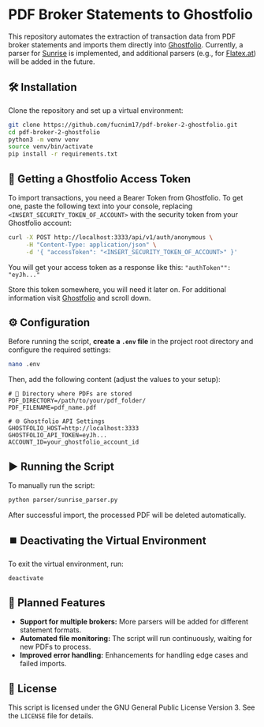 # PDF Broker Statements to Ghostfolio

This repository automates the extraction of transaction data from PDF broker statements and imports them directly into [Ghostfolio](https://ghostfol.io/).
Currently, a parser for [Sunrise](https://www.sunrise.app/) is implemented, and additional parsers (e.g., for [Flatex.at](https://www.flatex.at/)) will be added in the future.

## 🛠️ Installation
Clone the repository and set up a virtual environment:
```bash
git clone https://github.com/fucnim17/pdf-broker-2-ghostfolio.git
cd pdf-broker-2-ghostfolio
python3 -m venv venv
source venv/bin/activate
pip install -r requirements.txt
```

## 🔑 Getting a Ghostfolio Access Token
To import transactions, you need a Bearer Token from Ghostfolio. To get one, paste the following text into your console, replacing `<INSERT_SECURITY_TOKEN_OF_ACCOUNT>` with the security token from your Ghostfolio account:
```bash
curl -X POST http://localhost:3333/api/v1/auth/anonymous \
     -H "Content-Type: application/json" \
     -d '{ "accessToken": "<INSERT_SECURITY_TOKEN_OF_ACCOUNT>" }'
```

You will get your access token as a response like this:
`"authToken"": "eyJh..." `

Store this token somewhere, you will need it later on. For additional information visit [Ghostfolio](https://github.com/ghostfolio/ghostfolio) and scroll down.

## ⚙️ Configuration
Before running the script, **create a `.env` file** in the project root directory and configure the required settings:
```bash
nano .env
```
Then, add the following content (adjust the values to your setup):
```
# 📂 Directory where PDFs are stored
PDF_DIRECTORY=/path/to/your/pdf_folder/
PDF_FILENAME=pdf_name.pdf

# 🌐 Ghostfolio API Settings
GHOSTFOLIO_HOST=http://localhost:3333
GHOSTFOLIO_API_TOKEN=eyJh...
ACCOUNT_ID=your_ghostfolio_account_id
```

## ▶️ Running the Script
To manually run the script:
```bash
python parser/sunrise_parser.py
```

After successful import, the processed PDF will be deleted automatically.

## ⏹️ Deactivating the Virtual Environment
To exit the virtual environment, run: 
```bash
deactivate
```

## 🚀 Planned Features
- **Support for multiple brokers:** More parsers will be added for different statement formats.
- **Automated file monitoring:** The script will run continuously, waiting for new PDFs to process.
- **Improved error handling:** Enhancements for handling edge cases and failed imports.

## 📝 License
This script is licensed under the GNU General Public License Version 3. See the `LICENSE` file for details.


